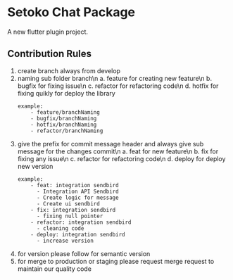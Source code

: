 # Setoko Chat Package

A new flutter plugin project.

## Contribution Rules
 1. create branch always from develop
 2. naming sub folder branch\n
    a. feature for creating new feature\n
    b. bugfix for fixing issue\n
    c. refactor for refactoring code\n
    d. hotfix for fixing quikly for deploy the library 
    ```
    example: 
        - feature/branchNaming
        - bugfix/branchNaming
        - hotfix/branchNaming
        - refactor/branchNaming
    ```
 3. give the prefix for commit message header and always give sub message for the changes commit\n
        a. feat for new feature\n
        b. fix for fixing any issue\n 
        c. refactor for refactoring code\n 
        d. deploy for deploy new version
    ```
    example: 
        - feat: integration sendbird
          - Integration API Sendbird
          - Create logic for message
          - Create ui sendbird
        - fix: integration sendbird
          - fixing null pointer 
        - refactor: integration sendbird 
          - cleaning code 
        - deploy: integration sendbird 
          - increase version
    ```
 4. for version please follow for semantic version 
 5. for merge to production or staging please request merge request to maintain our quality code 


